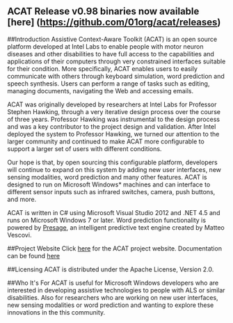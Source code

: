 ## ACAT Release v0.98 binaries now available [here] (https://github.com/01org/acat/releases)


##Introduction
Assistive Context-Aware Toolkit (ACAT) is an open source platform developed at Intel Labs to enable people with motor neuron diseases and other disabilities to have full access to the capabilities and applications of their computers through very constrained interfaces suitable for their condition.  More specifically, ACAT enables users to easily communicate with others through keyboard simulation, word prediction and speech synthesis. Users can perform a range of tasks such as editing, managing documents, navigating the Web and accessing emails. 

ACAT was originally developed by researchers at Intel Labs for Professor Stephen Hawking, through a very iterative design process over the course of three years. Professor Hawking was instrumental to the design process and was a key contributor to the project design and validation. After Intel deployed the system to Professor Hawking, we turned our attention to the larger community and continued to make ACAT more configurable to support a larger set of users with different conditions.

Our hope is that, by open sourcing this configurable platform, developers will continue to expand on this system by adding new user interfaces, new sensing modalities, word prediction and many other features. ACAT is designed to run on Microsoft Windows* machines and can interface to different sensor inputs such as infrared switches, camera, push buttons, and more. 

ACAT is written in C# using Microsoft Visual Studio 2012 and .NET 4.5 and runs on Microsoft Windows 7 or later. Word prediction functionality is powered by [Presage](http://presage.sourceforge.net/), an intelligent predictive text engine created by Matteo Vescovi. 

##Project Website
Click [here](http://01.org/acat) for the ACAT project website.
Documentation can be found [here](https://01.org/acat/documentation-list)

##Licensing
ACAT is distributed under the Apache License, Version 2.0.  

##Who It's For
ACAT is useful for Microsoft Windows developers who are interested in developing assistive technologies to people with ALS or similar disabilities. Also for researchers who are working on new user interfaces, new sensing modalities or word prediction and wanting to explore these innovations in the this community.
